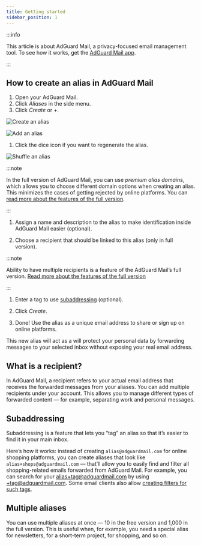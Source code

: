 ```yaml
---
title: Getting started
sidebar_position: 1
---
```


:::info

This article is about AdGuard Mail, a privacy-focused email management tool. To see how it works, get the [AdGuard Mail app](https://agrd.io/download-kb-mail).

:::

## How to create an alias in AdGuard Mail

1. Open your AdGuard Mail.
2. Click *Aliases* in the side menu.
3. Click *Create* or *+*.

![Create an alias](https://cdn.adtidy.org/content/kb/mail/first-alias-create.png)

![Add an alias](https://cdn.adtidy.org/content/kb/mail/aliases-create.png)

1. Click the dice icon if you want to regenerate the alias.

![Shuffle an alias](https://cdn.adtidy.org/content/kb/mail/alias-shuffle.png)

:::note

In the full version of AdGuard Mail, you can use *premium alias domains*, which allows you to choose different domain options when creating an alias. This minimizes the cases of getting rejected by online platforms. You can [read more about the features of the full version](/subscription/free_vs_full.md).

:::

1. Assign a name and description to the alias to make identification inside AdGuard Mail easier (optional).

1. Choose a recipient that should be linked to this alias (only in full version).

:::note

Ability to have multiple recipients is a feature of the AdGuard Mail’s full version. [Read more about the features of the full version](/subscription/free_vs_full.md)

:::

1. Enter a tag to use [subaddressing](#subaddressing) (optional).

1. Click *Create*.

1. Done! Use the alias as a unique email address to share or sign up on online platforms.

This new alias will act as a will protect your personal data by forwarding messages to your selected inbox without exposing your real email address.

## What is a recipient?

In AdGuard Mail, a recipient refers to your actual email address that receives the forwarded messages from your aliases. You can add multiple recipients under your account. This allows you to manage different types of forwarded content — for example, separating work and personal messages.

## Subaddressing

Subaddressing is a feature that lets you “tag” an alias so that it’s easier to find it in your main inbox.

Here’s how it works: instead of creating `alias@adguardmail.com` for online shopping platforms, you can create aliases that look like `alias+shops@adguardmail.com` — that’ll allow you to easily find and filter all shopping-related emails forwarded from AdGuard Mail. For example, you can search for your alias+tag@adguardmail.com by using +tag@adguardmail.com. Some email clients also allow [creating filters for such tags](https://support.google.com/mail/answer/6579?sjid=13237949311055776988-EU).

## Multiple aliases

You can use multiple aliases at once — 10 in the free version and 1,000 in the full version. This is useful when, for example, you need a special alias for newsletters, for a short-term project, for shopping, and so on.
